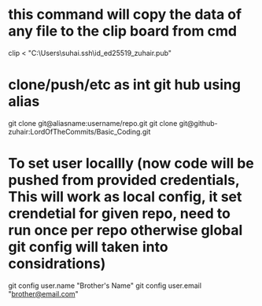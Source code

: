 
# this command will copy the data of any file to the clip board from cmd
clip < "C:\Users\suhai\.ssh\id_ed25519_zuhair.pub"

# clone/push/etc as int git hub using alias
git clone git@aliasname:username/repo.git
git clone git@github-zuhair:LordOfTheCommits/Basic_Coding.git

# To set user locallly (now code will be pushed from provided credentials, This will work as local config, it set crendetial for given repo, need to run once per repo otherwise global git config will taken into considrations)
git config user.name "Brother's Name"
git config user.email "brother@email.com"
